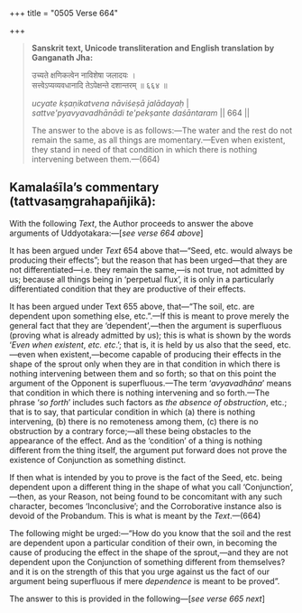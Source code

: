 +++
title = "0505 Verse 664"

+++
> **Sanskrit text, Unicode transliteration and English translation by Ganganath Jha:** 
>
> उच्यते क्षणिकत्वेन नाविशेषा जलादयः ।  
> सत्त्वेऽप्यव्यवधानादि तेऽपेक्षन्ते दशान्तरम् ॥ ६६४ ॥ 
>
> *ucyate kṣaṇikatvena nāviśeṣā jalādayaḥ* \|  
> *sattve'pyavyavadhānādi te'pekṣante daśāntaram* \|\| 664 \|\| 
>
> The answer to the above is as follows:—The water and the rest do not remain the same, as all things are momentary.—Even when existent, they stand in need of that condition in which there is nothing intervening between them.—(664)



## Kamalaśīla’s commentary (tattvasaṃgrahapañjikā):

With the following *Text*, the Author proceeds to answer the above arguments of Uddyotakara:—[*see verse 664 above*]

It has been argued under *Text* 654 above that—“Seed, etc. would always be producing their effects”; but the reason that has been urged—that they are not differentiated—i.e. they remain the same,—is not true, not admitted by us; because all things being in ‘perpetual flux’, it is only in a particularly differentiated condition that they are productive of their effects.

It has been argued under Text 655 above, that—“The soil, etc. are dependent upon something else, etc.”.—If this is meant to prove merely the general fact that they are ‘dependent’,—then the argument is superfluous (proving what is already admitted by us); this is what is shown by the words ‘*Even when existent*, *etc. etc*.’; that is, it is held by us also that the seed, etc.—even when existent,—become capable of producing their effects in the shape of the sprout only when they are in that condition in which there is nothing intervening between them and so forth; so that on this point the argument of the Opponent is superfluous.—The term ‘*avyavadhāna*’ means that condition in which there is nothing intervening and so forth.—The phrase ‘*so forth*’ includes such factors as *the absence of obstruction*, etc.; that is to say, that particular condition in which (a) there is nothing intervening, (b) there is no remoteness among them, (c) there is no obstruction by a contrary force;—all these being obstacles to the appearance of the effect. And as the ‘condition’ of a thing is nothing different from the thing itself, the argument put forward does not prove the existence of Conjunction as something distinct.

If then what is intended by you to prove is the fact of the Seed, etc. being dependent upon a different thing in the shape of what you call ‘Conjunction’,—then, as your Reason, not being found to be concomitant with any such character, becomes ‘Inconclusive’; and the Corroborative instance also is devoid of the Probandum. This is what is meant by the *Text*.—(664)

The following might be urged:—“How do you know that the soil and the rest are dependent upon a particular condition of their own, in becoming the cause of producing the effect in the shape of the sprout,—and they are not dependent upon the Conjunction of something different from themselves? and it is on the strength of this that you urge against us the fact of our argument being superfluous if mere *dependence* is meant to be proved”.

The answer to this is provided in the following—[*see verse 665 next*]


